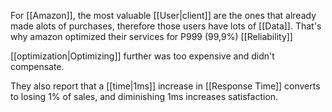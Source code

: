 For [[Amazon]], the most valuable [[User|client]] are the ones that already made alots of purchases, therefore those users have lots of [[Data]]. That's why amazon optimized their services for P999 (99,9%) [[Reliability]] 

[[optimization|Optimizing]] further was too expensive and didn't compensate.

They also report that a [[time|1ms]] increase in [[Response Time]] converts to losing 1% of sales, and diminishing 1ms increases satisfaction.